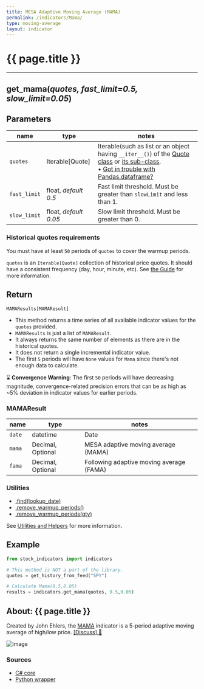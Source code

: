 ```yaml
---
title: MESA Adaptive Moving Average (MAMA)
permalink: /indicators/Mama/
type: moving-average
layout: indicator
---
```


# {{ page.title }}
<hr>

## **get_mama**(*quotes, fast_limit=0.5, slow_limit=0.05*)

## Parameters

| name | type | notes
| -- |-- |--
| `quotes` | Iterable[Quote] | Iterable(such as list or an object having `__iter__()`) of the [Quote class]({{site.baseurl}}/guide/#historical-quotes) or [its sub-class]({{site.baseurl}}/guide/#using-custom-quote-classes). <br><span class='qna-dataframe'> • [Got in trouble with Pandas.dataframe?]({{site.baseurl}}/guide/#using-pandasdataframe) </span>
| `fast_limit` | float, *default 0.5* | Fast limit threshold.  Must be greater than `slowLimit` and less than 1.
| `slow_limit` | float, *default 0.05* | Slow limit threshold.  Must be greater than 0.

### Historical quotes requirements

You must have at least `50` periods of `quotes` to cover the warmup periods.

`quotes` is an `Iterable[Quote]` collection of historical price quotes.  It should have a consistent frequency (day, hour, minute, etc).  See [the Guide]({{site.baseurl}}/guide/#historical-quotes) for more information.

## Return

```python
MAMAResults[MAMAResult]
```

- This method returns a time series of all available indicator values for the `quotes` provided.
- `MAMAResults` is just a list of `MAMAResult`.
- It always returns the same number of elements as there are in the historical quotes.
- It does not return a single incremental indicator value.
- The first `5` periods will have `None` values for `Mama` since there's not enough data to calculate.

:hourglass: **Convergence Warning**: The first `50` periods will have decreasing magnitude, convergence-related precision errors that can be as high as ~5% deviation in indicator values for earlier periods.

### MAMAResult

| name | type | notes
| -- |-- |--
| `date` | datetime | Date
| `mama` | Decimal, Optional | MESA adaptive moving average (MAMA)
| `fama` | Decimal, Optional | Following adaptive moving average (FAMA)

### Utilities

- [.find(lookup_date)]({{site.baseurl}}/utilities#find-indicator-result-by-date)
- [.remove_warmup_periods()]({{site.baseurl}}/utilities#remove-warmup-periods)
- [.remove_warmup_periods(qty)]({{site.baseurl}}/utilities#remove-warmup-periods)

See [Utilities and Helpers]({{site.baseurl}}/utilities#utilities-for-indicator-results) for more information.

## Example

```python
from stock_indicators import indicators

# This method is NOT a part of the library.
quotes = get_history_from_feed("SPY")

# Calculate Mama(0.5,0.05)
results = indicators.get_mama(quotes, 0.5,0.05)
```

## About: {{ page.title }}

Created by John Ehlers, the [MAMA](http://mesasoftware.com/papers/MAMA.pdf) indicator is a 5-period adaptive moving average of high/low price.
[[Discuss] :speech_balloon:]({{site.github.base_repository_url}}/discussions/211 "Community discussion about this indicator")

![image]({{site.charturl}}/Mama.png)

### Sources

- [C# core]({{site.base_sourceurl}}/m-r/Mama/Mama.cs)
- [Python wrapper]({{site.sourceurl}}/mama.py)
